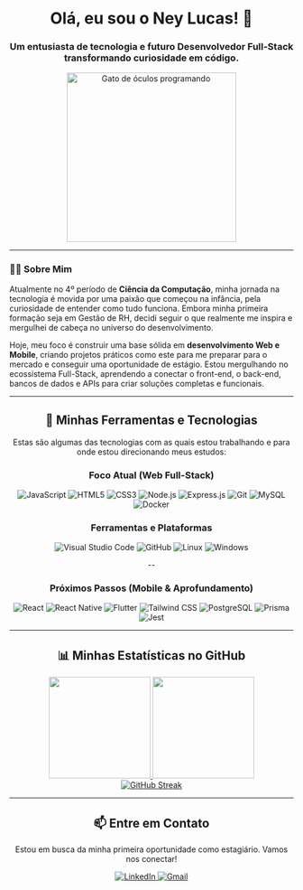 <div align="center">

# Olá, eu sou o Ney Lucas! 👋

<h3>Um entusiasta de tecnologia e futuro Desenvolvedor Full-Stack transformando curiosidade em código.</h3>
</div>

<div align="center">
  <img src="https://media4.giphy.com/media/v1.Y2lkPTc5MGI3NjExcGkxbjFhbWJxYnBpZWI1aTBwMXVqNnZoajR2Mjl6OWd0czc1ODZ6YSZlcD12MV9pbnRlcm5hbF9naWZfYnlfaWQmY3Q9Zw/VbnUQpnihPSIgIXuZv/giphy.gif" width="300px" alt="Gato de óculos programando">
</div>

---

### 👨‍💻 Sobre Mim

<p>
  Atualmente no 4º período de <b>Ciência da Computação</b>, minha jornada na tecnologia é movida por uma paixão que começou na infância, pela curiosidade de entender como tudo funciona. Embora minha primeira formação seja em Gestão de RH, decidi seguir o que realmente me inspira e mergulhei de cabeça no universo do desenvolvimento.
</p>

<p>
  Hoje, meu foco é construir uma base sólida em <b>desenvolvimento Web e Mobile</b>, criando projetos práticos como este para me preparar para o mercado e conseguir uma oportunidade de estágio. Estou mergulhando no ecossistema Full-Stack, aprendendo a conectar o front-end, o back-end, bancos de dados e APIs para criar soluções completas e funcionais.
</p>

---

<div align="center">

## 🚀 Minhas Ferramentas e Tecnologias

<p>Estas são algumas das tecnologias com as quais estou trabalhando e para onde estou direcionando meus estudos:</p>

### **Foco Atual (Web Full-Stack)**

<p>
  <img src="https://img.shields.io/badge/JavaScript-F7DF1E?style=for-the-badge&logo=javascript&logoColor=black" alt="JavaScript">
  <img src="https://img.shields.io/badge/HTML5-E34F26?style=for-the-badge&logo=html5&logoColor=white" alt="HTML5">
  <img src="https://img.shields.io/badge/CSS3-1572B6?style=for-the-badge&logo=css3&logoColor=white" alt="CSS3">
  <img src="https://img.shields.io/badge/Node.js-339933?style=for-the-badge&logo=nodedotjs&logoColor=white" alt="Node.js">
  <img src="https://img.shields.io/badge/Express.js-000000?style=for-the-badge&logo=express&logoColor=white" alt="Express.js">
  <img src="https://img.shields.io/badge/Git-F05032?style=for-the-badge&logo=git&logoColor=white" alt="Git">
  <img src="https://img.shields.io/badge/MySQL-4479A1?style=for-the-badge&logo=mysql&logoColor=white" alt="MySQL">
  <img src="https://img.shields.io/badge/Docker-2496ED?style=for-the-badge&logo=docker&logoColor=white" alt="Docker">
</p>

### **Ferramentas e Plataformas**

<p>
  <img src="https://img.shields.io/badge/VS_Code-007ACC?style=for-the-badge&logo=visual-studio-code&logoColor=white" alt="Visual Studio Code">
  <img src="https://img.shields.io/badge/GitHub-181717?style=for-the-badge&logo=github&logoColor=white" alt="GitHub">
  <img src="https://img.shields.io/badge/Linux-FCC624?style=for-the-badge&logo=linux&logoColor=black" alt="Linux">
  <img src="https://img.shields.io/badge/Windows-0078D4?style=for-the-badge&logo=windows&logoColor=white" alt="Windows">
</p>

--

### **Próximos Passos (Mobile & Aprofundamento)**

<p>
  <img src="https://img.shields.io/badge/React-61DAFB?style=for-the-badge&logo=react&logoColor=black" alt="React">
  <img src="https://img.shields.io/badge/React_Native-61DAFB?style=for-the-badge&logo=react&logoColor=black" alt="React Native">
  <img src="https://img.shields.io/badge/Flutter-02569B?style=for-the-badge&logo=flutter&logoColor=white" alt="Flutter">
  <img src="https://img.shields.io/badge/Tailwind_CSS-38B2AC?style=for-the-badge&logo=tailwind-css&logoColor=white" alt="Tailwind CSS">
  <img src="https://img.shields.io/badge/PostgreSQL-336791?style=for-the-badge&logo=postgresql&logoColor=white" alt="PostgreSQL">
  <img src="https://img.shields.io/badge/Prisma-2D3748?style=for-the-badge&logo=prisma&logoColor=white" alt="Prisma">
  <img src="https://img.shields.io/badge/Jest-C21325?style=for-the-badge&logo=jest&logoColor=white" alt="Jest">
</p>
</div>

---

<div align="center">

## 📊 Minhas Estatísticas no GitHub

<a href="https://github.com/anuraghazra/github-readme-stats">
  <img height="180em" src="https://github-readme-stats.vercel.app/api?username=NeyLucas&show_icons=true&theme=tokyonight&include_all_commits=true&count_private=true"/>
  <img height="180em" src="https://github-readme-stats.vercel.app/api/top-langs/?username=NeyLucas&layout=compact&langs_count=7&theme=tokyonight"/>
</a>
<br>
<a href="https://git.io/streak-stats">
  <img src="https://github-readme-streak-stats.herokuapp.com/?user=NeyLucas&theme=tokyonight" alt="GitHub Streak" />
</a>

</div>

---

<div align="center">

## 📫 Entre em Contato

<p>Estou em busca da minha primeira oportunidade como estagiário. Vamos nos conectar!</p>
<p>
  <a href="https://www.linkedin.com/in/ney-lucas-a72b89353/">
    <img src="https://img.shields.io/badge/LinkedIn-0A66C2?style=for-the-badge&logo=linkedin&logoColor=white" alt="LinkedIn">
  </a>
  <a href="mailto:neylucas96@gmail.com">
    <img src="https://img.shields.io/badge/Gmail-D14836?style=for-the-badge&logo=gmail&logoColor=white" alt="Gmail">
  </a>
</p>
</div>
